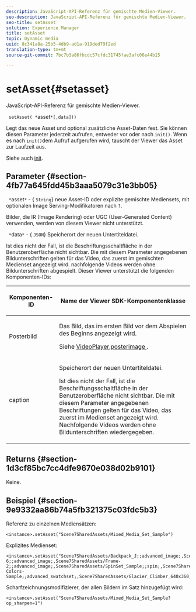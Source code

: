 ```yaml
---
description: JavaScript-API-Referenz für gemischte Medien-Viewer.
seo-description: JavaScript-API-Referenz für gemischte Medien-Viewer.
seo-title: setAsset
solution: Experience Manager
title: setAsset
topic: Dynamic media
uuid: 8c341a8a-25b5-4db9-ad1a-919ded79f2ed
translation-type: tm+mt
source-git-commit: 7bc7b3a86fbcdc57cfdc31745fae3afc06e44b15

---
```



# setAsset{#setasset}

JavaScript-API-Referenz für gemischte Medien-Viewer.

` setAsset( *`asset`*[,data]))`

Legt das neue Asset und optional zusätzliche Asset-Daten fest. Sie können diesen Parameter jederzeit aufrufen, entweder vor oder nach `init()`. Wenn es nach `init()`dem Aufruf aufgerufen wird, tauscht der Viewer das Asset zur Laufzeit aus.

Siehe auch [init](../../../c-html5-s7-aem-asset-viewers/c-html5-mixedmedia-viewer-about/c-html5-mixedmedia-viewer-javascriptapiref/r-html5-mixedmedia-javascriptapiref-init.md#reference-bb4428c155e541b79797f96e17c068ae).

## Parameter {#section-4fb77a645fdd45b3aaa5079c31e3bb05}

` *`asset`*` - { `String`} neue Asset-ID oder explizite gemischte Mediensets, mit optionalen Image Serving-Modifikatoren nach `?`.

Bilder, die IR (Image Rendering) oder UGC (User-Generated Content) verwenden, werden von diesem Viewer nicht unterstützt.

` *`data`*` - { `JSON`} Speicherort der neuen Untertiteldatei.

Ist dies nicht der Fall, ist die Beschriftungsschaltfläche in der Benutzeroberfläche nicht sichtbar. Die mit diesem Parameter angegebenen Bildunterschriften gelten für das Video, das zuerst im gemischten Medienset angezeigt wird. nachfolgende Videos werden ohne Bildunterschriften abgespielt. Dieser Viewer unterstützt die folgenden Komponenten-IDs:

<table id="table_7B5DD9303EF44ADD847B13FFEAD135D9"> 
 <thead> 
  <tr> 
   <th colname="col1" class="entry"> <p>Komponenten-ID </p> </th> 
   <th colname="col2" class="entry"> <p>Name der Viewer SDK-Komponentenklasse </p> </th> 
  </tr> 
 </thead>
 <tbody> 
  <tr> 
   <td colname="col1"> <p> <span class="codeph"> Posterbild </span> </p> </td> 
   <td colname="col2"> <p>Das Bild, das im ersten Bild vor dem Abspielen des Beginns angezeigt wird. </p> <p>Siehe <a href="../../../c-html5-s7-aem-asset-viewers/c-html5-mixedmedia-viewer-about/r-html5-mixedmedia-viewer-config-attrib/r-html5-mixedmedia-viewer-config-attrib-videoplayer-posterimage.md#reference-f424ad0f278b4d14b86ea55e3a73c52b" format="dita" scope="local"> VideoPlayer.posterimage </a>. </p> </td> 
  </tr> 
  <tr> 
   <td colname="col1"> <p> <span class="codeph"> caption </span> </p> </td> 
   <td colname="col2"> <p> Speicherort der neuen Untertiteldatei. </p> <p>Ist dies nicht der Fall, ist die Beschriftungsschaltfläche in der Benutzeroberfläche nicht sichtbar. Die mit diesem Parameter angegebenen Beschriftungen gelten für das Video, das zuerst im Medienset angezeigt wird. Nachfolgende Videos werden ohne Bildunterschriften wiedergegeben. </p> </td> 
  </tr> 
 </tbody> 
</table>

## Returns {#section-1d3cf85bc7cc4dfe9670e038d02b9101}

Keine.

## Beispiel {#section-9e9332aa86b74a5fb321375c03fdc5b3}

Referenz zu einzelnen Mediensätzen:

```
<instance>.setAsset("Scene7SharedAssets/Mixed_Media_Set_Sample")
```

Explizites Medienset:

```
<instance>.setAsset("Scene7SharedAssets/Backpack_J;;advanced_image;,Scene7SharedAssets/Frame-6;;advanced_image;,Scene7SharedAssets/Frame-2;;advanced_image;,Scene7SharedAssets/SpinSet_Sample;;spin;,Scene7SharedAssets/ImageSet-Colors-Sample;;advanced_swatchset;,Scene7SharedAssets/Glacier_Climber_640x360;Scene7SharedAssets/Glacier_Climber_640x360;video;")
```

Scharfzeichnungsmodifizierer, der allen Bildern im Satz hinzugefügt wird:

```
<instance>.setAsset("Scene7SharedAssets/Mixed_Media_Set_Sample?op_sharpen=1")
```

